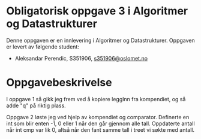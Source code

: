 # Obligatorisk oppgave 3 i Algoritmer og Datastrukturer

Denne oppgaven er en innlevering i Algoritmer og Datastrukturer. 
Oppgaven er levert av følgende student:
* Aleksandar Perendic, S351906, s351906@oslomet.no


# Oppgavebeskrivelse

I oppgave 1 så gikk jeg frem ved å kopiere leggInn fra kompendiet, og så adde "q" på riktig plass.

Oppgave 2 løste jeg ved hjelp av kompendiet og comparator. Definerte en int som blir enten -1, 0 eller 1 når den går gjennom alle tall. Oppdaterte antall når int cmp var lik 0, altså når den fant samme tall i treet vi søkte med antall. 
